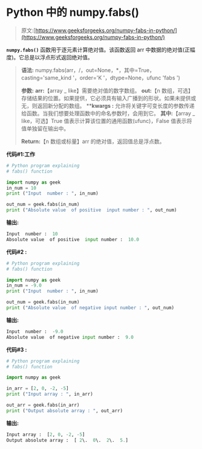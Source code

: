 # Python 中的 numpy.fabs()

> 原文:[https://www.geeksforgeeks.org/numpy-fabs-in-python/](https://www.geeksforgeeks.org/numpy-fabs-in-python/)

**`numpy.fabs()`** 函数用于逐元素计算绝对值。该函数返回 arr 中数据的绝对值(正幅度)。它总是以浮点形式返回绝对值。

> **语法:** numpy.fabs(arr，/，out=None，*，其中=True，casting='same_kind '，order='K '，dtype=None，ufunc 'fabs ')
> 
> **参数:**
> **arr:**【array _ like】需要绝对值的数字数组。
> **out:**【n 数组，可选】存储结果的位置。如果提供，它必须具有输入广播到的形状。如果未提供或无，则返回新分配的数组。
> ****kwargs :** 允许将关键字可变长度的参数传递给函数。当我们想要处理函数中的命名参数时，会用到它。
> **其中:**【array _ like，可选】True 值表示计算该位置的通用函数(ufunc)，False 值表示将值单独留在输出中。
> 
> **Return:**【n 数组或标量】arr 的绝对值，返回值总是浮点数。

**代码#1:工作**

```py
# Python program explaining
# fabs() function

import numpy as geek
in_num = 10
print ("Input  number : ", in_num)

out_num = geek.fabs(in_num) 
print ("Absolute value  of positive  input number : ", out_num) 
```

**输出:**

```py
Input  number :  10
Absolute value  of positive  input number :  10.0

```

**代码#2 :**

```py
# Python program explaining
# fabs() function

import numpy as geek
in_num = -9.0
print ("Input  number : ", in_num)

out_num = geek.fabs(in_num) 
print ("Absolute value  of negative input number : ", out_num) 
```

**输出:**

```py
Input  number :  -9.0
Absolute value  of negative input number :  9.0

```

**代码#3 :**

```py
# Python program explaining
# fabs() function

import numpy as geek

in_arr = [2, 0, -2, -5]
print ("Input array : ", in_arr)

out_arr = geek.fabs(in_arr) 
print ("Output absolute array : ", out_arr) 
```

**输出:**

```py
Input array :  [2, 0, -2, -5]
Output absolute array :  [ 2\.  0\.  2\.  5.]

```